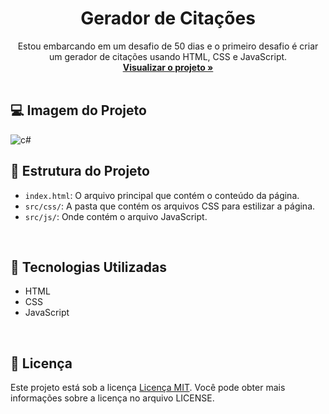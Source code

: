 <div align="center">

  <h1 align="center">Gerador de Citações</h1>

  <p align="center">
Estou embarcando em um desafio de 50 dias e o primeiro desafio é criar um gerador de citações usando HTML, CSS e JavaScript.
<br />
    <a href="#"><strong>Visualizar o projeto »</strong></a>
    <br />
    <br />
</div>

## 💻 Imagem do Projeto 
![c#](https://github.com/Moniquecarvalho/desafio-50-dias-projetos-em-js/assets/96195106/3f19a567-e078-4867-8732-fcf7259a5392)


## 📂 Estrutura do Projeto

- `index.html`: O arquivo principal que contém o conteúdo da página.
- `src/css/`: A pasta que contém os arquivos CSS para estilizar a página.
- `src/js/`: Onde contém o arquivo JavaScript.
  
<br />

## 🚀 Tecnologias Utilizadas

* HTML
* CSS
* JavaScript
<br />

## 📝 Licença

Este projeto está sob a licença  [Licença MIT](license.md). Você pode obter mais informações sobre a licença no arquivo LICENSE.
<br />
<br />

